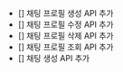 - [] 채팅 프로필 생성 API 추가
- [] 채팅 프로필 수정 API 추가
- [] 채팅 프로필 삭제 API 추가
- [] 채팅 프로필 조회 API 추가
- [] 채팅 생성 API 추가
